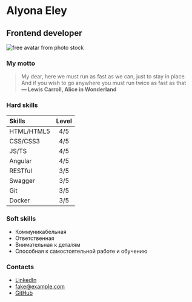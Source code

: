 # Alyona Eley
## Frontend developer
![free avatar from photo stock](https://cdn.pixabay.com/photo/2016/04/26/07/57/woman-1353825_960_720.png)

### My motto
> My dear, here we must run as fast as we can, just to stay in place.  
> And if you wish to go anywhere you must run twice as fast as that  
> **― Lewis Carroll, Alice in Wonderland**

### Hard skills
| Skills | Level |
|:---- | :----: |
| HTML/HTML5 | 4/5 |
| CSS/CSS3 | 4/5 |
| JS/TS | 4/5 |
| Angular | 4/5 |
| RESTful | 3/5 |
| Swagger | 3/5 |
| Git | 3/5 |
| Docker | 3/5 |

### Soft skills
* Коммуникабельная
* Ответственная
* Внимательная к деталям
* Способная к самостоятельной работе и обучению

### Contacts
* [LinkedIn](https://www.linkedin.com/)
* <fake@example.com>
* [GitHub](github.com/alksalena)